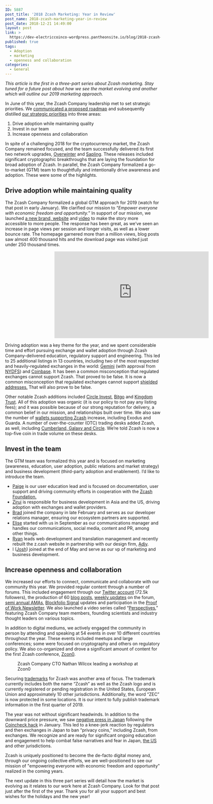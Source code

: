 ```yaml
---
ID: 5887
post_title: '2018 Zcash Marketing: Year in Review'
post_name: 2018-zcash-marketing-year-in-review
post_date: 2018-12-21 14:49:00
layout: post
link: >
  https://dev-electriccoinco-wordpress.pantheonsite.io/blog/2018-zcash-marketing-year-in-review/
published: true
tags:
  - Adoption
  - marketing
  - openness and collaboration
categories:
  - General
---
```

<!-- wp:paragraph -->
<p><em>This article is the first in a three-part series about Zcash marketing. Stay tuned for a future post about how we see the market evolving and another which will outline our 2019 marketing approach.</em></p>
<!-- /wp:paragraph -->
<!-- wp:paragraph -->
<p>In June of this year, the Zcash Company leadership met to set strategic priorities. We <a href="https://z.cash/blog/zcash-company-proposed-roadmap/">communicated a proposed roadmap</a> and subsequently distilled <a href="https://z.cash/blog/zcash-strategy-update-november-2018/">our strategic priorities</a> into three areas: </p>
<!-- /wp:paragraph -->
<!-- wp:list {"ordered":true} -->
<ol><li>Drive adoption while maintaining quality</li><li>Invest in our team</li><li>Increase openness and collaboration</li></ol>
<!-- /wp:list -->
<!-- wp:paragraph -->
<p>In spite of a challenging 2018 for the cryptocurrency market, the Zcash Company remained focused, and the team successfully delivered its first two network upgrades, <a href="https://z.cash/blog/overwinter-activated-successfully/">Overwinter</a> and <a href="https://z.cash/blog/sapling-activation-complete/">Sapling</a>. These releases included significant cryptographic breakthroughs that are laying the foundation for broad adoption of Zcash. In parallel, the Zcash Company formalized a go-to-market (GTM) team to thoughtfully and intentionally drive awareness and adoption. These were some of the highlights.</p>
<!-- /wp:paragraph -->
<!-- wp:heading -->
<h2>Drive adoption while maintaining quality</h2>
<!-- /wp:heading -->
<!-- wp:paragraph -->
<p>The Zcash Company formalized a global GTM approach for 2019 (watch for that post in early January). We clarified our mission to “<em>Empower everyone with economic freedom and opportunity.</em>” In support of our mission, we launched <a href="https://z.cash/blog/everyone/">a new brand, website</a> and <a rel="noreferrer noopener" aria-label="The Zcash Company formalized a global GTM strategy and approach for 2019 (watch for that post in the coming weeks). We clarified our mission to “Empower everyone with economic freedom and opportunity.” In support of our mission, we launched a new brand, website and video to make the story more accessible to more people. The result has been good, as we’ve seen an increase in page views per session and longer visits, as well as a lower bounce rate. The homepage garnered more than a million views, blog posts saw almost 400 thousand hits and the download page was visited just under 250 thousand times.
 (opens in a new tab)" href="https://www.youtube.com/watch?v=AYzhzoInhVQ&amp;feature=youtu.be" target="_blank">video</a> to make the story more accessible to more people. The response has been great, as we’ve seen an increase in page views per session and longer visits, as well as a lower bounce rate. The homepage garnered more than a million views, blog posts saw almost 400 thousand hits and the download page was visited just under 250 thousand times.<br /></p>
<!-- /wp:paragraph -->
<!-- wp:html -->
<figure class="wp-block-embed-youtube wp-block-embed is-type-video is-provider-youtube wp-embed-aspect-16-9 wp-has-aspect-ratio">
	<div class="wp-block-embed__wrapper">
		<div class="embed-responsive embed-responsive-16by9">
			<figure><figure><figure><iframe src="https://www.youtube-nocookie.com/embed/AYzhzoInhVQ?rel=0" allow="accelerometer; autoplay; encrypted-media; gyroscope; picture-in-picture" allowfullscreen="" width="500" height="281" frameborder="0"></iframe></figure></figure></figure>
		</div>
	</div>
</figure>
<!-- /wp:html -->
<!-- wp:paragraph -->
<p>Driving adoption was a key theme for the year, and we spent considerable time and effort pursuing exchange and wallet adoption through Zcash Company-delivered education, regulatory support and engineering. This led to 25 additional listings in 13 countries, including two of the most respected and heavily-regulated exchanges in the world:&nbsp;<a rel="noreferrer noopener" aria-label=" (opens in a new tab)" href="https://z.cash/blog/gemini-announces-support-for-zcash/" target="_blank">Gemini</a> (with approval from <a rel="noreferrer noopener" aria-label="Driving adoption was a key theme for the year, and we spent considerable time and effort pursuing exchange and wallet adoption through Zcash Company-delivered education, regulatory support and engineering. This led to 25 additional listings in 13 countries, including two of the most respected and heavily-regulated exchanges in the world:&nbsp;Gemini (with approval from NYDFS) and Coinbase. It has been a common misconception that regulated exchanges cannot support Zcash, which proved to be false. It is now a common misconception that regulated exchanges cannot support shielded addresses, which will also prove to be false in the coming year.
 (opens in a new tab)" href="https://www.dfs.ny.gov/about/press/pr1805141.htm" target="_blank">NYDFS</a>) and <a href="https://z.cash/blog/coinbase-announces-support-for-zcash/" target="_blank" rel="noreferrer noopener" aria-label=" (opens in a new tab)">Coinbase</a>. It has been a common misconception that regulated exchanges cannot support Zcash. That proved to be false. It is now a common misconception that regulated exchanges cannot support <a href="https://z.cash/technology/">shielded addresses.</a> That will also prove to be false.<br /></p>
<!-- /wp:paragraph -->
<!-- wp:paragraph -->
<p>Other notable Zcash additions included <a rel="noreferrer noopener" aria-label=" (opens in a new tab)" href="https://z.cash/blog/hello-circle/" target="_blank">Circle Invest</a>, <a rel="noreferrer noopener" aria-label=" (opens in a new tab)" href="https://z.cash/blog/bitgo-adds-zcash/" target="_blank">Bitgo</a> and <a rel="noreferrer noopener" aria-label="Other notable Zcash additions included Circle Invest, Bitgo, and Kingdom Trust. All of this adoption was organic (it is our policy to not pay any listing fees) and possible because of our strong reputation for delivery, a common belief in our mission, and relationships built over time. We also saw the number of wallets supporting Zcash increase including Exodus and Guarda. Also, a number of over-the-counter (OTC) trading desks added Zcash including Cumberland, Galaxy and Circle. We’ve been told that Zcash is now a Top 5 coin in trade volume on these desks.  (opens in a new tab)" href="https://www.kingdomtrust.com/news/news-qualified-custodian-kingdom-trust-now-accepting-investments-in-zcash-and-stellar-lumens" target="_blank">Kingdom Trust</a>. All of this adoption was organic (it is our policy to not pay any listing fees); and it was possible because of our strong reputation for delivery, a common belief in our mission, and relationships built over time. We also saw the number of <a href="https://z.cash/wallets/">wallets supporting Zcash</a> increase, including Exodus and Guarda. A number of over-the-counter (OTC) trading desks added Zcash, as well,  including <a href="https://z.cash/investors/" target="_blank" rel="noreferrer noopener" aria-label=" (opens in a new tab)">Cumberland, Galaxy and Circle</a>. We’re told Zcash is now a top-five coin in trade volume on these desks. </p>
<!-- /wp:paragraph -->
<!-- wp:heading -->
<h2>Invest in the team</h2>
<!-- /wp:heading -->
<!-- wp:paragraph -->
<p>The GTM team was formalized this year and is focused on marketing (awareness, education, user adoption, public relations and market strategy) and business development (third-party adoption and enablement). I’d like to introduce the team.<br /></p>
<!-- /wp:paragraph -->
<!-- wp:list -->
<ul><li><a rel="noreferrer noopener" aria-label="Paige is our user education lead and is focused on documentation, user support and driving community efforts in cooperation with the Zcash Foundation; Zirui is responsible for business development in Asia and the US, driving adoption with exchanges and wallet providers; Brad joined the company in late February and serves as our developer relations manager, ensuring that those ecosystem partners supporting Zcash are themselves, well supported; Elise started with us in September as our communications manager and handles our communications, social media, content and PR among other things; Ryan leads web development and translation management and recently rebuilt the z.cash website in partnership with our design firm, Adjy; I (Josh) joined at the end of May and serve as our vp of marketing and business development. (opens in a new tab)" href="https://twitter.com/ioptio" target="_blank">Paige</a> is our user education lead and is focused on documentation, user support and driving community efforts in cooperation with the <a rel="noreferrer noopener" aria-label="Paige is our user education lead and is focused on documentation, user support and driving community efforts in cooperation with the Zcash Foundation; Zirui is responsible for business development in Asia and the US, driving adoption with exchanges and wallet providers; Brad joined the company in late February and serves as our developer relations manager, ensuring that those ecosystem partners supporting Zcash are themselves, well supported; Elise started with us in September as our communications manager and handles our communications, social media, content and PR among other things; Ryan leads web development and translation management and recently rebuilt the z.cash website in partnership with our design firm, Adjy; I (Josh) joined at the end of May and serve as our vp of marketing and business development. (opens in a new tab)" href="https://z.cash.foundation/" target="_blank">Zcash Foundation.</a></li><li><a rel="noreferrer noopener" label="Paige is our user education lead and is focused on documentation, user support and driving community efforts in cooperation with the Zcash Foundation; Zirui is responsible for business development in Asia and the US, driving adoption with exchanges and wallet providers; Brad joined the company in late February and serves as our developer relations manager, ensuring that those ecosystem partners supporting Zcash are themselves, well supported; Elise started with us in September as our communications manager and handles our communications, social media, content and PR among other things; Ryan leads web development and translation management and recently rebuilt the z.cash website in partnership with our design firm, Adjy; I (Josh) joined at the end of May and serve as our vp of marketing and business development. (opens in a new tab)" href="https://twitter.com/zirui_z" target="_blank">Zirui</a> is responsible for business development in Asia and the US, driving adoption with exchanges and wallet providers.</li><li><a rel="noreferrer noopener" aria-label="Paige is our user education lead and is focused on documentation, user support and driving community efforts in cooperation with the Zcash Foundation; Zirui is responsible for business development in Asia and the US, driving adoption with exchanges and wallet providers; Brad joined the company in late February and serves as our developer relations manager, ensuring that those ecosystem partners supporting Zcash are themselves, well supported; Elise started with us in September as our communications manager and handles our communications, social media, content and PR among other things; Ryan leads web development and translation management and recently rebuilt the z.cash website in partnership with our design firm, Adjy; I (Josh) joined at the end of May and serve as our vp of marketing and business development. (opens in a new tab)" href="https://twitter.com/BradleyDMiller" target="_blank">Brad</a> joined the company in late February and serves as our developer relations manager, ensuring our ecosystem partners are supported.</li><li><a rel="noreferrer noopener" aria-label="Paige is our user education lead and is focused on documentation, user support and driving community efforts in cooperation with the Zcash Foundation; Zirui is responsible for business development in Asia and the US, driving adoption with exchanges and wallet providers; Brad joined the company in late February and serves as our developer relations manager, ensuring that those ecosystem partners supporting Zcash are themselves, well supported; Elise started with us in September as our communications manager and handles our communications, social media, content and PR among other things; Ryan leads web development and translation management and recently rebuilt the z.cash website in partnership with our design firm, Adjy; I (Josh) joined at the end of May and serve as our vp of marketing and business development. (opens in a new tab)" href="https://twitter.com/elisehamdon" target="_blank">Elise</a> started with us in September as our communications manager and handles our communications, social media, content and PR, among other things.</li><li><a rel="noreferrer noopener" aria-label="Paige is our user education lead and is focused on documentation, user support and driving community efforts in cooperation with the Zcash Foundation; Zirui is responsible for business development in Asia and the US, driving adoption with exchanges and wallet providers; Brad joined the company in late February and serves as our developer relations manager, ensuring that those ecosystem partners supporting Zcash are themselves, well supported; Elise started with us in September as our communications manager and handles our communications, social media, content and PR among other things; Ryan leads web development and translation management and recently rebuilt the z.cash website in partnership with our design firm, Adjy; I (Josh) joined at the end of May and serve as our vp of marketing and business development. (opens in a new tab)" href="https://twitter.com/adjyleak" target="_blank">Ryan</a> leads web development and translation management and recently rebuilt the z.cash website in partnership with our design firm, <a rel="noreferrer noopener" aria-label="Paige is our user education lead and is focused on documentation, user support and driving community efforts in cooperation with the Zcash Foundation; Zirui is responsible for business development in Asia and the US, driving adoption with exchanges and wallet providers; Brad joined the company in late February and serves as our developer relations manager, ensuring that those ecosystem partners supporting Zcash are themselves, well supported; Elise started with us in September as our communications manager and handles our communications, social media, content and PR among other things; Ryan leads web development and translation management and recently rebuilt the z.cash website in partnership with our design firm, Adjy; I (Josh) joined at the end of May and serve as our vp of marketing and business development. (opens in a new tab)" href="https://www.adjy.com/" target="_blank">Adjy</a>.</li><li>I (<a rel="noreferrer noopener" aria-label="Paige is our user education lead and is focused on documentation, user support and driving community efforts in cooperation with the Zcash Foundation; Zirui is responsible for business development in Asia and the US, driving adoption with exchanges and wallet providers; Brad joined the company in late February and serves as our developer relations manager, ensuring that those ecosystem partners supporting Zcash are themselves, well supported; Elise started with us in September as our communications manager and handles our communications, social media, content and PR among other things; Ryan leads web development and translation management and recently rebuilt the z.cash website in partnership with our design firm, Adjy; I (Jos
h) joined at the end of May and serve as our vp of marketing and business development. (opens in a new tab)" href="https://twitter.com/jswihart" target="_blank">Josh</a>) joined at the end of May and serve as our vp of marketing and business development.</li></ul>
<!-- /wp:list -->
<!-- wp:heading -->
<h2>Increase openness and collaboration</h2>
<!-- /wp:heading -->
<!-- wp:paragraph -->
<p>We increased our efforts to connect, communicate and collaborate with our community this year. We provided regular content through a number of forums. This included engagement through our <a rel="noreferrer noopener" aria-label="We increased our efforts to connect, communicate and collaborate with our community this year. We provided regular content through a number of forums. This included engagement through our Twitter account (72.5k followers), the production of 60 blog posts, weekly updates on the forum, semi annual AMAs, Blockfolio Signal updates, and participation in the Proof of Work Newsletter. We also launched a video series called “Perspectives,” highlighting thinking on various topics from Zcash Company team members, founding scientists and industry thought leaders.
 (opens in a new tab)" href="https://twitter.com/electriccoinco" target="_blank">Twitter account</a> (72.5k followers), the production of 60 <a href="https://z.cash/blog/">blog posts</a>, <a rel="noreferrer noopener" aria-label="We increased our efforts to connect, communicate and collaborate with our community this year. We provided regular content through a number of forums. This included engagement through our Twitter account (72.5k followers), the production of 60 blog posts, weekly updates on the forum, semi annual AMAs, Blockfolio Signal updates, and participation in the Proof of Work Newsletter. We also launched a video series called “Perspectives,” highlighting thinking on various topics from Zcash Company team members, founding scientists and industry thought leaders.
 (opens in a new tab)" href="https://forum.zcashcommunity.com/c/weekly-updates" target="_blank">weekly updates</a> on the forum, <a rel="noreferrer noopener" aria-label="We increased our efforts to connect, communicate and collaborate with our community this year. We provided regular content through a number of forums. This included engagement through our Twitter account (72.5k followers), the production of 60 blog posts, weekly updates on the forum, semi annual AMAs, Blockfolio Signal updates, and participation in the Proof of Work Newsletter. We also launched a video series called “Perspectives,” highlighting thinking on various topics from Zcash Company team members, founding scientists and industry thought leaders.
 (opens in a new tab)" href="https://forum.zcashcommunity.com/t/technical-ama-w-zcash-team-december-14-2018-noon-pst/32091" target="_blank">semi annual AMAs</a>, <a rel="noreferrer noopener" aria-label="We increased our efforts to connect, communicate and collaborate with our community this year. We provided regular content through a number of forums. This included engagement through our Twitter account (72.5k followers), the production of 60 blog posts, weekly updates on the forum, semi annual AMAs, Blockfolio Signal updates, and participation in the Proof of Work Newsletter. We also launched a video series called “Perspectives,” highlighting thinking on various topics from Zcash Company team members, founding scientists and industry thought leaders.
 (opens in a new tab)" href="https://blockfolio.com/" target="_blank">Blockfolio Signal</a> updates and participation in the <a rel="noreferrer noopener" aria-label="We increased our efforts to connect, communicate and collaborate with our community this year. We provided regular content through a number of forums. This included engagement through our Twitter account (72.5k followers), the production of 60 blog posts, weekly updates on the forum, semi annual AMAs, Blockfolio Signal updates, and participation in the Proof of Work Newsletter. We also launched a video series called “Perspectives,” highlighting thinking on various topics from Zcash Company team members, founding scientists and industry thought leaders.
 (opens in a new tab)" href="https://proofofwork.substack.com/" target="_blank">Proof of Work Newsletter</a>. We also launched a video series called “<a href="https://z.cash/blog/tag/perspectives/">Perspectives</a>,” featuring Zcash Company team members, founding scientists and industry thought leaders on various topics.<br /></p>
<!-- /wp:paragraph -->
<!-- wp:paragraph -->
<p>In addition to digital mediums, we actively engaged the community in person by attending and speaking at 54 events in over 10 different countries throughout the year. These events included meetups and large conferences; some were focused on cryptography and others on regulatory policy. We also co-organized and drove a significant amount of content for the first Zcash conference, <a rel="noreferrer noopener" aria-label="In addition to digital mediums, we actively engaged the community in person by attending and speaking at 54 events in over 10 different countries throughout the year. These events included meetups and large conferences, some were focused on cryptography and others on regulatory policy. We also co-organized and drove a significant amount of content for the first Zcash conference, Zcon0.
 (opens in a new tab)" href="https://z.cash.foundation/blog/zcon0-recap/" target="_blank">Zcon0</a>.<br /></p>
<!-- /wp:paragraph -->
<!-- wp:image {"id":6011} -->
<figure class="wp-block-image"><img src="https://dev-electriccoinco-wordpress.pantheonsite.io/wp-content/uploads/2018/12/KLP_5104-1024x683.jpg" alt="" class="wp-image-6011"/><figcaption>Zcash Company CTO Nathan Wilcox leading a workshop at Zcon0</figcaption></figure>
<!-- /wp:image -->
<!-- wp:paragraph -->
<p>Securing <a href="https://z.cash/trademark-policy/">trademarks</a> for Zcash was another area of focus. The trademark currently includes both the name “Zcash” as well as the Zcash logo and is currently registered or pending registration in the United States, European Union and approximately 10 other jurisdictions. Additionally, the word “ZEC” is now protected in some locations. It is our intent to fully publish trademark information in the first quarter of 2019.<br /></p>
<!-- /wp:paragraph -->
<!-- wp:paragraph -->
<p>The year was not without significant headwinds. In addition to the downward price pressure, we saw <a rel="noreferrer noopener" aria-label="The year was not without significant headwinds. In addition to the downward price pressure, we saw negative press in Japan following the Coincheck hack in January. This led to a knee-jerk reaction by regulators and then exchanges in Japan to ban “privacy coins,” including Zcash, from exchanges. We recognize that significant education and engagement is needed to help combat false narratives and fear in Japan, the US and other jurisdictions and we have increased investment in those locations to that end. (opens in a new tab)" href="https://mainichi.jp/english/articles/20180514/p2a/00m/0na/002000c" target="_blank">negative press in Japan</a> following the <a rel="noreferrer noopener" aria-label="The year was not without significant headwinds. In addition to the downward price pressure, we saw negative press in Japan following the Coincheck hack in January. This led to a knee-jerk reaction by regulators and then exchanges in Japan to ban “privacy coins,” including Zcash, from exchanges. We recognize that significant education and engagement is needed to help combat false narratives and fear in Japan, the US and other jurisdictions and we have increased investment in those locations to that end. (opens in a new tab)" href="http://fortune.com/2018/01/31/coincheck-hack-how/" target="_blank">Coincheck hack</a> in January. This led to a knee-jerk reaction by regulators and then exchanges in Japan to ban “privacy coins,” including Zcash, from exchanges. We recognize and are ready for significant ongoing education and engagement to help combat false narratives and fear in Japan, <a href="https://z.cash/blog/zcash-company-response-to-secret-service-recommendation/">the US</a> and other jurisdictions. </p>
<!-- /wp:paragraph -->
<!-- wp:paragraph -->
<p>Zcash is uniquely positioned to become the de-facto digital money and, through our ongoing collective efforts, we are well-positioned to see our mission of&nbsp;"empowering everyone with economic freedom and opportunity" realized in the coming years. </p>
<!-- /wp:paragraph -->
<!-- wp:paragraph -->
<p>The next update in this three part series will detail how the market is evolving as it relates to our work here at Zcash Company. Look for that post just after the first of the year. Thank you for all your support and best wishes for the holidays and the new year!</p>
<!-- /wp:paragraph -->